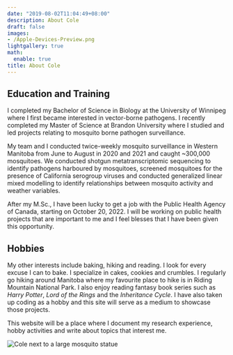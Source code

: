 ```yaml
---
date: "2019-08-02T11:04:49+08:00"
description: About Cole
draft: false
images:
- /Apple-Devices-Preview.png
lightgallery: true
math:
  enable: true
title: About Cole
---
```


## Education and Training

 I completed my Bachelor of Science in Biology at the University of Winnipeg where I first became interested in vector-borne pathogens.
 I recently completed my Master of Science at Brandon University where I studied and led projects relating to mosquito borne pathogen 
 surveillance.
 
 My team and I conducted twice-weekly mosquito surveillance in Western Manitoba from June to August in 2020 and 2021 and caught ~300,000 
 mosquitoes. We conducted shotgun metatranscriptomic sequencing to identify pathogens harboured by mosquitoes, screened mosquitoes for the 
 presence of California serogroup viruses and conducted generalized linear mixed modelling to identify relationships between mosquito activity
 and weather variables. 
 
 After my M.Sc., I have been lucky to get a job with the Public Health Agency of Canada, starting on October 20, 2022. I will be working on
 public health projects that are important to me and I feel blesses that I have been given this opportunity.

## Hobbies

 My other interests include baking, hiking and reading. I look for every excuse I can to bake. I specialize in cakes, cookies and crumbles. 
 I regularly go hiking around Manitoba where my favourite place to hike is in Riding Mountain National Park. I also enjoy reading fantasy 
 book series such as *Harry Potter*, *Lord of the Rings* and the *Inheritance Cycle*. I have also taken up coding as a hobby and this site will serve as a medium
 to showcase those projects.

 This website will be a place where I document my research experience, hobby activities and write about topics that interest me.

![Cole next to a large mosquito statue](/images/mosquitostatue.jpg "Me next to the largest mosquito in the world in Komarno, Manitoba. The name of the town, Komarno, translates to 'many mosquitoes' in Ukrainian")